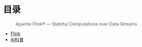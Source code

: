 # 目录

> Apache Flink® — Stateful Computations over Data Streams
* [Flink](/docs/study/BigData/Flink/Flink学习笔记)
* [AI科普](/docs/study/AI/科普)